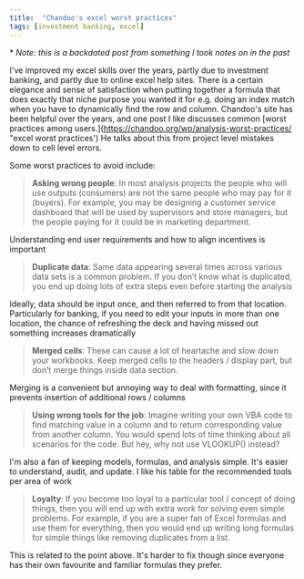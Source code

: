 ```yaml
---
title:  "Chandoo's excel worst practices"
tags: [investment banking, excel]
---
```


\* *Note: this is a backdated post from something I took notes on in the past*

I've improved my excel skills over the years, partly due to investment banking, and partly due to online excel help sites. There is a certain elegance and sense of satisfaction when putting together a formula that does exactly that niche purpose you wanted it for e.g. doing an index match when you have to dynamically find the row and column. Chandoo's site has been helpful over the years, and one post I like discusses common [worst practices among users.](https://chandoo.org/wp/analysis-worst-practices/ "excel worst practices') He talks about this from project level mistakes down to cell level errors.

Some worst practices to avoid include:

> **Asking wrong people**: In most analysis projects the people who will use outputs (consumers) are not the same people who may pay for it (buyers). For example, you may be designing a customer service dashboard that will be used by supervisors and store managers, but the people paying for it could be in marketing department. 

Understanding end user requirements and how to align incentives is important

> **Duplicate data**: Same data appearing several times across various data sets is a common problem. If you don’t know what is duplicated, you end up doing lots of extra steps even before starting the analysis

Ideally, data should be input once, and then referred to from that location. Particularly for banking, if you need to edit your inputs in more than one location, the chance of refreshing the deck and having missed out something increases dramatically

> **Merged cells**: These can cause a lot of heartache and slow down your workbooks. Keep merged cells to the headers / display part, but don’t merge things inside data section.

Merging is a convenient but annoying way to deal with formatting, since it prevents insertion of additional rows / columns

> **Using wrong tools for the job**: Imagine writing your own VBA code to find matching value in a column and to return corresponding value from another column. You would spend lots of time thinking about all scenarios for the code. But hey, why not use VLOOKUP() instead?

I'm also a fan of keeping models, formulas, and analysis simple. It's easier to understand, audit, and update. I like his table for the recommended tools per area of work

>  **Loyalty**: If you become too loyal to a particular tool / concept of doing things, then you will end up with extra work for solving even simple problems. For example, if you are a super fan of Excel formulas and use them for everything, then you would end up writing long formulas for simple things like removing duplicates from a list. 

This is related to the point above. It's harder to fix though since everyone has their own favourite and familiar formulas they prefer. 

